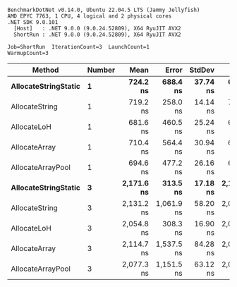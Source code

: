 ```

BenchmarkDotNet v0.14.0, Ubuntu 22.04.5 LTS (Jammy Jellyfish)
AMD EPYC 7763, 1 CPU, 4 logical and 2 physical cores
.NET SDK 9.0.101
  [Host]   : .NET 9.0.0 (9.0.24.52809), X64 RyuJIT AVX2
  ShortRun : .NET 9.0.0 (9.0.24.52809), X64 RyuJIT AVX2

Job=ShortRun  IterationCount=3  LaunchCount=1  
WarmupCount=3  

```
| Method               | Number | Mean       | Error      | StdDev   | Min        | Max        | Gen0   | Gen1   | Allocated |
|--------------------- |------- |-----------:|-----------:|---------:|-----------:|-----------:|-------:|-------:|----------:|
| **AllocateStringStatic** | **1**      |   **724.2 ns** |   **688.4 ns** | **37.74 ns** |   **688.5 ns** |   **763.7 ns** | **0.0124** | **0.0114** |   **1.02 KB** |
| AllocateString       | 1      |   719.2 ns |   258.0 ns | 14.14 ns |   703.0 ns |   728.5 ns | 0.0124 | 0.0114 |   1.02 KB |
| AllocateLoH          | 1      |   681.6 ns |   460.5 ns | 25.24 ns |   657.6 ns |   707.9 ns | 0.0124 | 0.0114 |   1.02 KB |
| AllocateArray        | 1      |   710.4 ns |   564.4 ns | 30.94 ns |   690.9 ns |   746.1 ns | 0.0124 | 0.0114 |   1.02 KB |
| AllocateArrayPool    | 1      |   694.6 ns |   477.2 ns | 26.16 ns |   664.4 ns |   710.5 ns | 0.0124 | 0.0114 |   1.02 KB |
| **AllocateStringStatic** | **3**      | **2,171.6 ns** |   **313.5 ns** | **17.18 ns** | **2,154.8 ns** | **2,189.2 ns** | **0.0343** | **0.0305** |   **3.07 KB** |
| AllocateString       | 3      | 2,131.2 ns | 1,061.9 ns | 58.20 ns | 2,080.5 ns | 2,194.8 ns | 0.0343 | 0.0305 |   3.07 KB |
| AllocateLoH          | 3      | 2,054.8 ns |   308.3 ns | 16.90 ns | 2,037.1 ns | 2,070.8 ns | 0.0343 | 0.0305 |   3.07 KB |
| AllocateArray        | 3      | 2,114.7 ns | 1,537.5 ns | 84.28 ns | 2,020.3 ns | 2,182.3 ns | 0.0343 | 0.0305 |   3.07 KB |
| AllocateArrayPool    | 3      | 2,077.3 ns | 1,151.5 ns | 63.12 ns | 2,009.3 ns | 2,133.9 ns | 0.0343 | 0.0305 |   3.07 KB |
